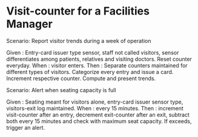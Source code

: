 # Visit-counter for a Facilities Manager

Scenario: Report visitor trends during a week of operation

  Given : Entry-card issuer type sensor, staff not called visitors,
  sensor differentiates among patients, relatives and visiting doctors.
  Reset counter everyday.
  When : visitor enters.
  Then : Separate counters maintained for different types of visitors.
  Categorize every entry and issue a card. Increment respective counter.
  Compute and present trends.

Scenario: Alert when seating capacity is full

  Given : Seating meant for visitors alone, entry-card issuer
  sensor type, visitors-exit log maintained.
  When : every 15 minutes.
  Then : increment visit-counter after an entry, decrement exit-counter
  after an exit, subtract both every 15 minutes and check with maximum
  seat capacity. If exceeds, trigger an alert.
